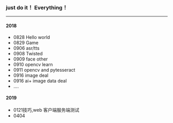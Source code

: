 ### just do it！ Everything！

---
#### 2018
 - 0828 Hello world
 - 0829 Game
 - 0906 asr/tts
 - 0908 Twisted
 - 0909 face other
 - 0910 opencv learn
 - 0911 opencv and pytesseract
 - 0916 image deal
 - 0916 ai+ image data deal
 -  ....
 
 #### 2019
 
 - 0121技巧,web 客户端服务端测试
 - 0404